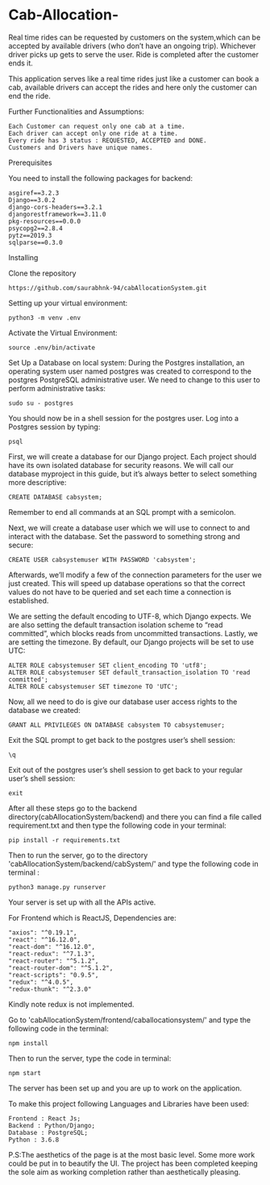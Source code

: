 # Cab-Allocation-
​Real time rides can be requested by customers on the system,which can be accepted by available drivers (who don’t have an ongoing trip). Whichever driver picks up gets to serve the user. Ride is completed after the customer ends it.

This application serves like a real time rides just like a customer can book a cab, available drivers can accept the rides and here only the customer can end the ride.

Further Functionalities and Assumptions:

    Each Customer can request only one cab at a time.
    Each driver can accept only one ride at a time.
    Every ride has 3 status : REQUESTED, ACCEPTED and DONE.
    Customers and Drivers have unique names.

Prerequisites

You need to install the following packages for backend:
```
asgiref==3.2.3
Django==3.0.2
django-cors-headers==3.2.1
djangorestframework==3.11.0
pkg-resources==0.0.0
psycopg2==2.8.4
pytz==2019.3
sqlparse==0.3.0
```

Installing

Clone the repository

```
https://github.com/saurabhnk-94/cabAllocationSystem.git
```

Setting up your virtual environment:

```
python3 -m venv .env
```
Activate the Virtual Environment:

```
source .env/bin/activate
```

Set Up a Database on local system: During the Postgres installation, an operating system user named postgres was created to correspond to the postgres PostgreSQL administrative user. We need to change to this user to perform administrative tasks:

```
sudo su - postgres
```

You should now be in a shell session for the postgres user. Log into a Postgres session by typing:

```
psql
```

First, we will create a database for our Django project. Each project should have its own isolated database for security reasons. We will call our database myproject in this guide, but it’s always better to select something more descriptive:

```
CREATE DATABASE cabsystem;
```

Remember to end all commands at an SQL prompt with a semicolon.

Next, we will create a database user which we will use to connect to and interact with the database. Set the password to something strong and secure:

```
CREATE USER cabsystemuser WITH PASSWORD 'cabsystem';
```

Afterwards, we’ll modify a few of the connection parameters for the user we just created. This will speed up database operations so that the correct values do not have to be queried and set each time a connection is established.

We are setting the default encoding to UTF-8, which Django expects. We are also setting the default transaction isolation scheme to “read committed”, which blocks reads from uncommitted transactions. Lastly, we are setting the timezone. By default, our Django projects will be set to use UTC:

```
ALTER ROLE cabsystemuser SET client_encoding TO 'utf8';
ALTER ROLE cabsystemuser SET default_transaction_isolation TO 'read committed';
ALTER ROLE cabsystemuser SET timezone TO 'UTC';
```

Now, all we need to do is give our database user access rights to the database we created:

```
GRANT ALL PRIVILEGES ON DATABASE cabsystem TO cabsystemuser;
```

Exit the SQL prompt to get back to the postgres user’s shell session:

```
\q
```

Exit out of the postgres user’s shell session to get back to your regular user’s shell session:

```
exit
```

After all these steps go to the backend directory(cabAllocationSystem/backend) and there you can find a file called requirement.txt and then type the following code in your terminal:

```
pip install -r requirements.txt
```

Then to run the server, go to the directory 'cabAllocationSystem/backend/cabSystem/' and type the following code in terminal :

```
python3 manage.py runserver
```

Your server is set up with all the APIs active.

For Frontend which is ReactJS, Dependencies are:

```
"axios": "^0.19.1",
"react": "^16.12.0",
"react-dom": "^16.12.0",
"react-redux": "^7.1.3",
"react-router": "^5.1.2",
"react-router-dom": "^5.1.2",
"react-scripts": "0.9.5",
"redux": "^4.0.5",
"redux-thunk": "^2.3.0"
```

Kindly note redux is not implemented.

Go to 'cabAllocationSystem/frontend/caballocationsystem/' and type the following code in the terminal:

```
npm install
```

Then to run the server, type the code in terminal:

```
npm start
```

The server has been set up and you are up to work on the application.

To make this project following Languages and Libraries have been used:

```
Frontend : React Js;
Backend : Python/Django;
Database : PostgreSQL;
Python : 3.6.8
```

P.S:The aesthetics of the page is at the most basic level. Some more work could be put in to beautify the UI. The project has been completed keeping the sole aim as working completion rather than aesthetically pleasing.
